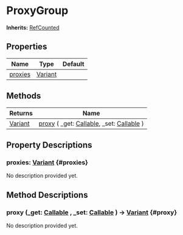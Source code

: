 # ProxyGroup
**Inherits:** [RefCounted](https://docs.godotengine.org/de/4.x/classes/class_refcounted.html)
    


## Properties

| Name                | Type                                                                      | Default |
| ------------------- | ------------------------------------------------------------------------- | ------- |
| [proxies](#proxies) | [Variant](https://docs.godotengine.org/de/4.x/classes/class_variant.html) |         |

## Methods

| Returns                                                                   | Name                                                                                                                                                                                     |
| ------------------------------------------------------------------------- | ---------------------------------------------------------------------------------------------------------------------------------------------------------------------------------------- |
| [Variant](https://docs.godotengine.org/de/4.x/classes/class_variant.html) | [proxy](#proxy) ( _get: [Callable](https://docs.godotengine.org/de/4.x/classes/class_callable.html), _set: [Callable](https://docs.godotengine.org/de/4.x/classes/class_callable.html) ) |





## Property Descriptions

### proxies: [Variant](https://docs.godotengine.org/de/4.x/classes/class_variant.html) {#proxies}

No description provided yet.

## Method Descriptions

### proxy (_get: [Callable](https://docs.godotengine.org/de/4.x/classes/class_callable.html) , _set: [Callable](https://docs.godotengine.org/de/4.x/classes/class_callable.html)  ) -> [Variant](https://docs.godotengine.org/de/4.x/classes/class_variant.html) {#proxy}

No description provided yet.
